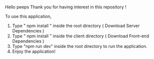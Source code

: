 Hello peeps
Thank you for having interest in this repository !

To use this application,

1. Type " npm install " inside the root directory ( Download Server Dependencies )
2. Type " npm install " inside the client directory ( Download Front-end Dependencies )
3. Type "npm run dev" inside the root directory to run the application.
4. Enjoy the application!
